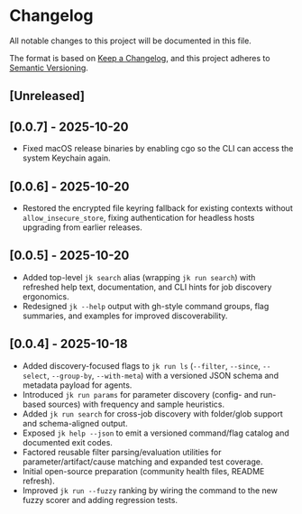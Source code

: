 # Changelog

All notable changes to this project will be documented in this file.

The format is based on [Keep a Changelog](https://keepachangelog.com/en/1.1.0/),
and this project adheres to [Semantic Versioning](https://semver.org/spec/v2.0.0.html).

## [Unreleased]

## [0.0.7] - 2025-10-20
- Fixed macOS release binaries by enabling cgo so the CLI can access the system Keychain again.

## [0.0.6] - 2025-10-20
- Restored the encrypted file keyring fallback for existing contexts without `allow_insecure_store`, fixing authentication for headless hosts upgrading from earlier releases.

## [0.0.5] - 2025-10-20
- Added top-level `jk search` alias (wrapping `jk run search`) with refreshed help text, documentation, and CLI hints for job discovery ergonomics.
- Redesigned `jk --help` output with gh-style command groups, flag summaries, and examples for improved discoverability.

## [0.0.4] - 2025-10-18

- Added discovery-focused flags to `jk run ls` (`--filter`, `--since`, `--select`, `--group-by`, `--with-meta`) with a versioned JSON schema and metadata payload for agents.
- Introduced `jk run params` for parameter discovery (config- and run-based sources) with frequency and sample heuristics.
- Added `jk run search` for cross-job discovery with folder/glob support and schema-aligned output.
- Exposed `jk help --json` to emit a versioned command/flag catalog and documented exit codes.
- Factored reusable filter parsing/evaluation utilities for parameter/artifact/cause matching and expanded test coverage.
- Initial open-source preparation (community health files, README refresh).
- Improved `jk run --fuzzy` ranking by wiring the command to the new fuzzy scorer and adding regression tests.
